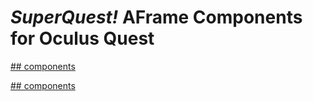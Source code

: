 # _SuperQuest!_ AFrame Components for Oculus Quest

[## components](./components)

[## components](./assets)
